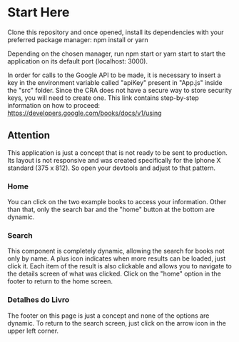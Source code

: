 # Start Here

Clone this repository and once opened, install its dependencies with your preferred package manager: npm install or yarn

Depending on the chosen manager, run npm start or yarn start to start the application on its default port (localhost: 3000).

In order for calls to the Google API to be made, it is necessary to insert a key in the environment variable called "apiKey" present in "App.js" inside the "src" folder. Since the CRA does not have a secure way to store security keys, you will need to create one. This link contains step-by-step information on how to proceed: https://developers.google.com/books/docs/v1/using

## Attention

This application is just a concept that is not ready to be sent to production. Its layout is not responsive and was created specifically for the Iphone X standard (375 x 812). So open your devtools and adjust to that pattern.

### Home

You can click on the two example books to access your information. Other than that, only the search bar and the "home" button at the bottom are dynamic.

### Search

This component is completely dynamic, allowing the search for books not only by name. A plus icon indicates when more results can be loaded, just click it. Each item of the result is also clickable and allows you to navigate to the details screen of what was clicked. Click on the "home" option in the footer to return to the home screen.

### Detalhes do Livro

The footer on this page is just a concept and none of the options are dynamic. To return to the search screen, just click on the arrow icon in the upper left corner.
